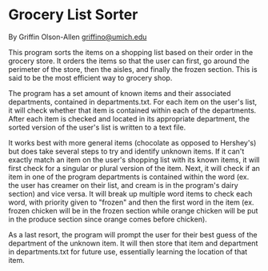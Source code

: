 Grocery List Sorter
===========================

By Griffin Olson-Allen <griffino@umich.edu>

This program sorts the items on a shopping list based on their order in the grocery store. It orders the items so that the user can
first, go around the perimeter of the store, then the aisles, and finally the frozen section. This is said to be the most efficient way to grocery shop.

The program has a set amount of known items and their associated departments, contained in departments.txt. For each item on the user's list, it will check whether that item is contained within each of the departments. After each item is checked and located in its appropriate department, the sorted version of the user's list is written to a text file.

It works best with more general items (chocolate as opposed to Hershey's) but does take several steps to try and identify
unknown items. If it can't exactly match an item on the user's shopping list with its known items, it will first check for a singular or plural version of the item. Next, it will check if an item in one of the program departments is contained within the word (ex. the user has creamer on their list, and cream is in the program's dairy section) and vice versa. It will break up multiple word items to check each word, with priority given to "frozen" and then the first word in the item (ex. frozen chicken will be in the frozen section while orange chicken will be put in the produce section since orange comes before chicken). 

As a last resort, the program will prompt the user for their best guess of the department of the unknown item. It will then store that item and department in departments.txt for future use, essentially learning the location of that item.
